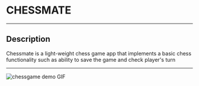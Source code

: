 
# CHESSMATE 
---

## Description
  Chessmate is a light-weight chess game app that implements a basic chess functionality such as ability to save the game and check player's turn

---

![chessgame demo GIF](https://media.giphy.com/media/vFKqnCdLPNOKc/giphy.gif)